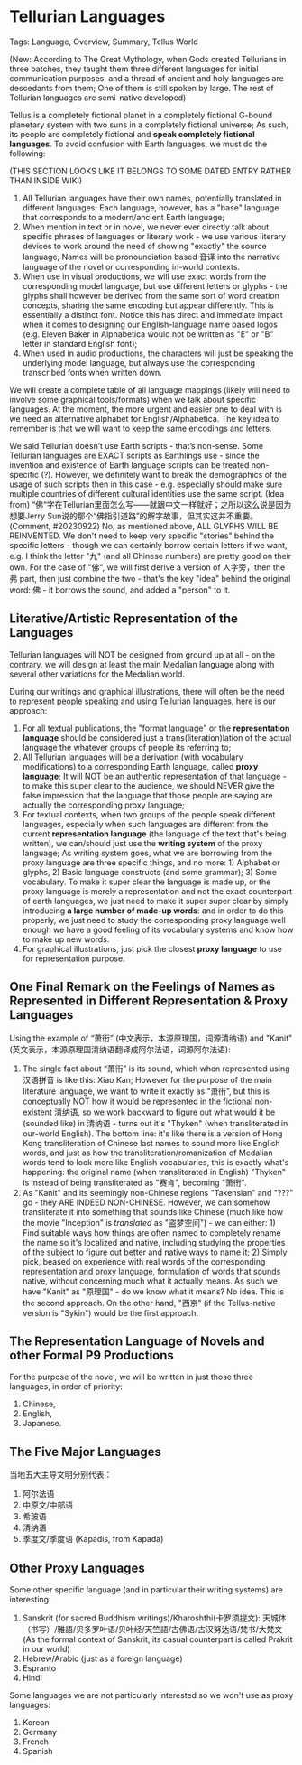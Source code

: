 # Tellurian Languages

Tags: Language, Overview, Summary, Tellus World

(New: According to The Great Mythology, when Gods created Tellurians in three batches, they taught them three different languages for initial communication purposes, and a thread of ancient and holy languages are descedants from them; One of them is still spoken by large. The rest of Tellurian languages are semi-native developed)

Tellus is a completely fictional planet in a completely fictional G-bound planetary system with two suns in a completely fictional universe; As such, its people are completely fictional and **speak completely fictional languages**. To avoid confusion with Earth languages, we must do the following:

(THIS SECTION LOOKS LIKE IT BELONGS TO SOME DATED ENTRY RATHER THAN INSIDE WIKI)
1. All Tellurian languages have their own names, potentially translated in different languages; Each language, however, has a "base" language that corresponds to a modern/ancient Earth language;
2. When mention in text or in novel, we never ever directly talk about specific phrases of languages or literary work - we use various literary devices to work around the need of showing "exactly" the source language; Names will be pronounciation based 音译 into the narrative language of the novel or corresponding in-world contexts.
3. When use in visual productions, we will use exact words from the corresponding model language, but use different letters or glyphs - the glyphs shall however be derived from the same sort of word creation concepts, sharing the same encoding but appear differently. This is essentially a distinct font. Notice this has direct and immediate impact when it comes to designing our English-language name based logos (e.g. Eleven Baker in Alphabetica would not be written as "E" or "B" letter in standard English font);
4. When used in audio productions, the characters will just be speaking the underlying model language, but always use the corresponding transcribed fonts when written down.

We will create a complete table of all language mappings (likely will need to involve some graphical tools/formats) when we talk about specific languages. At the moment, the more urgent and easier one to deal with is we need an alternative alphabet for English/Alphabetica. The key idea to remember is that we will want to keep the same encodings and letters.

We said Tellurian doesn’t use Earth scripts - that’s non-sense. Some Tellurian languages are EXACT scripts as Earthlings use - since the invention and existence of Earth language scripts can be treated non-specific (?). However, we definitely want to break the demographics of the usage of such scripts then in this case - e.g. especially should make sure multiple countries of different cultural identities use the same script. (Idea from) “佛“字在Tellurian里面怎么写——就跟中文一样就好；之所以这么说是因为想要Jerry Sun说的那个“佛指引道路”的解字故事，但其实这并不重要。 (Comment, #20230922) No, as mentioned above, ALL GLYPHS WILL BE REINVENTED. We don't need to keep very specific "stories" behind the specific letters - though we can certainly borrow certain letters if we want, e.g. I think the letter "九" (and all Chinese numbers) are pretty good on their own. For the case of "佛", we will first derive a version of 人字旁，then the 弗 part, then just combine the two - that's the key "idea" behind the original word: 佛 - it borrows the sound, and added a "person" to it.

## Literative/Artistic Representation of the Languages

Tellurian languages will NOT be designed from ground up at all - on the contrary, we will design at least the main Medalian language along with several other variations for the Medalian world.

During our writings and graphical illustrations, there will often be the need to represent people speaking and using Tellurian languages, here is our approach:

1. For all textual publications, the "format language" or the **representation language** should be considered just a trans(literation)lation of the actual language the whatever groups of people its referring to;
2. All Tellurian languages will be a derivation (with vocabulary modifications) to a corresponding Earth language, called **proxy language**; It will NOT be an authentic representation of that language - to make this super clear to the audience, we should NEVER give the false impression that the language that those people are saying are actually the corresponding proxy language;
3. For textual contexts, when two groups of the people speak different languages, especially when such languages are different from the current **representation language** (the language of the text that's being written), we can/should just use the **writing system** of the proxy language; As writing system goes, what we are borrowing from the proxy language are three specific things, and no more: 1) Alphabet or glyphs, 2) Basic language constructs (and some grammar); 3) Some vocabulary. To make it super clear the language is made up, or the proxy language is merely a representation and not the exact counterpart of earth languages, we just need to make it super super clear by simply introducing **a large number of made-up words**: and in order to do this properly, we just need to study the corresponding proxy language well enough we have a good feeling of its vocabulary systems and know how to make up new words.
4. For graphical illustrations, just pick the closest **proxy language** to use for representation purpose.

## One Final Remark on the Feelings of Names as Represented in Different Representation & Proxy Languages

Using the example of “萧衎” (中文表示，本源原理国，词源清纳语) and "Kanit" (英文表示，本源原理国清纳语翻译成阿尔法语，词源阿尔法语):

1. The single fact about “萧衎” is its sound, which when represented using 汉语拼音 is like this: Xiao Kan; However for the purpose of the main literature language, we want to write it exactly as “萧衎”, but this is conceptually NOT how it would be represented in the fictional non-existent 清纳语, so we work backward to figure out what would it be (sounded like) in 清纳语 - turns out it's "Thyken" (when transliterated in our-world English). The bottom line: it's like there is a version of Hong Kong transliteration of Chinese last names to sound more like English words, and just as how the transliteration/romanization of Medalian words tend to look more like English vocabularies, this is exactly what's happening: the original name (when transliterated in English) "Thyken" is instead of being transliterated as "赛肯", becoming "萧衎".
2. As "Kanit" and its seemingly non-Chinese regions "Takensian" and "???" go - they ARE INDEED NON-CHINESE. However, we can somehow transliterate it into something that sounds like Chinese (much like how the movie "Inception" is *translated* as "盗梦空间") - we can either: 1) Find suitable ways how things are often named to completely rename the name so it's localized and native, including studying the properties of the subject to figure out better and native ways to name it; 2) Simply pick, beased on experience with real words of the corresponding representation and proxy language, formulation of words that sounds native, without concerning much what it actually means. As such we have "Kanit" as "原理国" - do we know what it means? No idea. This is the second approach. On the other hand, "西京" (if the Tellus-native version is "Sykin") would be the first approach.

## The Representation Language of Novels and other Formal P9 Productions

For the purpose of the novel, we will be written in just those three languages, in order of priority:

1. Chinese,
2. English,
3. Japanese.

## The Five Major Languages

当地五大主导文明分别代表：

1. 阿尔法语<!--（英语, English alphabet）-->
2. 中原文/中部语<!--（大陆中部）; This will be a completely fictional language, likely with its own writing system-->
3. 希玻语<!--Hebrew/Arabic-->
4. 清纳语<!--中文, Chinese writing-->
5. 季度文/季度语 (Kapadis, from Kapada)<!--日语, Japanese writing, closely related to 清纳语-->

## Other Proxy Languages

Some other specific language (and in particular their writing systems) are interesting:

1. Sanskrit (for sacred Buddhism writings)/Kharoshthi(卡罗须提文): 天城体（书写）/雅語/贝多罗叶语/贝叶经/天竺語/古佛语/古汉努达语/梵书/大梵文<!--避免跟地球上的梵语太接近，我们不翻译成“梵语”--><!--"梵"字来历：天神“梵天”所創--> (As the formal context of Sanskrit, its casual counterpart is called Prakrit in our world) <!--On Tellus and any word that talks about it, we should never use the word "Sanskrit" or "Prakrit" because it doesn't exist there.-->
2. Hebrew/Arabic (just as a foreign language)
3. Espranto
4. Hindi

Some languages we are not particularly interested so we won't use as proxy languages:

1. Korean
2. Germany
3. French
4. Spanish